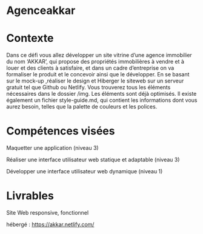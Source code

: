# Agenceakkar
# Contexte
Dans ce défi vous allez développer un site vitrine d’une agence immobilier du nom ‘AKKAR’, qui propose des propriétés immobilières à vendre et à louer et des clients à satisfaire, et dans un cadre d’entreprise on va formaliser le produit et le concevoir ainsi que le développer. En se basant sur le mock-up ,réaliser le design et Hiberger le siteweb sur un serveur gratuit tel que Github ou Netlify.
Vous trouverez tous les éléments nécessaires dans le dossier /img. Les éléments sont déjà optimisés.
Il existe également un fichier style-guide.md, qui contient les informations dont vous aurez besoin, telles que la palette de couleurs et les polices.

# Compétences visées
Maquetter une application (niveau 3)

Réaliser une interface utilisateur web statique et adaptable (niveau 3)

Développer une interface utilisateur web dynamique (niveau 1)

# Livrables
Site Web responsive, fonctionnel 

hébergé : https://akkar.netlify.com/
